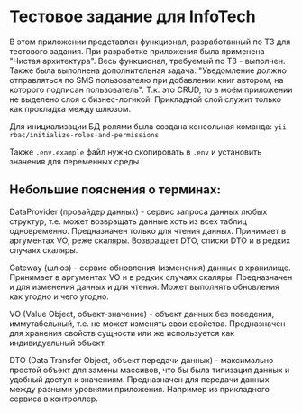 # Тестовое задание для InfoTech
В этом приложении представлен функционал, разработанный по ТЗ для тестового задания.
При разработке приложения была применена "Чистая архитектура".
Весь функционал, требуемый по ТЗ - выполнен. Также была выполнена дополнительная задача: "Уведомление должно отправляться по SMS пользователю при добавлении книг автором, на которого подписан пользователь".
Т.к. это CRUD, то в моём приложении не выделено слоя с бизнес-логикой. Прикладной слой служит только как прокладка между шлюзом.

Для инициализации БД ролями была создана консольная команда: `yii rbac/initialize-roles-and-permissions`

Также `.env.example` файл нужно скопировать в `.env` и установить значения для переменных среды.

## Небольшие пояснения о терминах:
DataProvider (провайдер данных) - сервис запроса данных любых структур, т.е. может возвращать данные хоть из всех таблиц одновременно.
Предназначен только для чтения данных. Принимает в аргументах VO, реже скаляры. Возвращает DTO, списки DTO и в редких случаях скаляры.

Gateway (шлюз) - сервис обновления (изменения) данных в хранилище. Принимает в аргументах VO и в редких случаях скаляры.
Предназначен и для изменения данных и для чтения. Может выполнять обновления как угодно и чего угодно.

VO (Value Object, объект-значение) - объект данных без поведения, иммутабельный, т.е. не может изменять свои свойства. Предназначен для хранения свойств сущности или же используется как индивидуальный объект.

DTO (Data Transfer Object, объект передачи данных) - максимально простой объект для замены массивов, что бы была типизация данных и удобный доступ к значениям. Предназначен для передачи данных между разными уровнями приложения. Например из прикладного сервиса в контроллер.